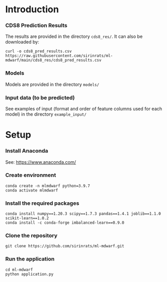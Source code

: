 # Introduction
### CDS8 Prediction Results
The results are provided in the directory `cds8_res/`. It can also be downloaded by:

`curl -o cds8_pred_results.csv https://raw.githubusercontent.com/sirinrats/ml-mdwarf/main/cds8_res/cds8_pred_results.csv`

### Models
Models are provided in the directory `models/` 

### Input data (to be predicted) 
See examples of input (format and order of feature columns used for each model) in the directory `example_input/` 

# Setup
### Install Anaconda
See: https://www.anaconda.com/

### Create environment
```
conda create -n mlmdwarf python=3.9.7
conda activate mlmdwarf
```

### Install the required packages
```
conda install numpy==1.20.3 scipy==1.7.3 pandas==1.4.1 joblib==1.1.0 scikit-learn==1.0.2
conda install -c conda-forge imbalanced-learn==0.9.0
```

### Clone the repository
`git clone https://github.com/sirinrats/ml-mdwarf.git`

### Run the application
```
cd ml-mdwarf
python application.py
```
